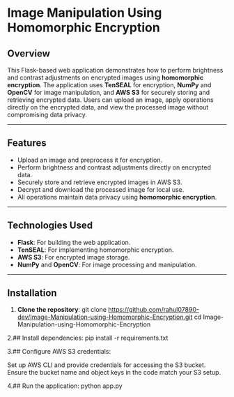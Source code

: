 # Image Manipulation Using Homomorphic Encryption

## Overview
This Flask-based web application demonstrates how to perform brightness and contrast adjustments on encrypted images using **homomorphic encryption**. The application uses **TenSEAL** for encryption, **NumPy** and **OpenCV** for image manipulation, and **AWS S3** for securely storing and retrieving encrypted data. Users can upload an image, apply operations directly on the encrypted data, and view the processed image without compromising data privacy.

---

## Features
- Upload an image and preprocess it for encryption.
- Perform brightness and contrast adjustments directly on encrypted data.
- Securely store and retrieve encrypted images in AWS S3.
- Decrypt and download the processed image for local use.
- All operations maintain data privacy using **homomorphic encryption**.

---

## Technologies Used
- **Flask**: For building the web application.
- **TenSEAL**: For implementing homomorphic encryption.
- **AWS S3**: For encrypted image storage.
- **NumPy** and **OpenCV**: For image processing and manipulation.

---

## Installation
1. **Clone the repository**:
  git clone https://github.com/rahul07890-dev/Image-Manipulation-using-Homomorphic-Encryption.git
  cd Image-Manipulation-using-Homomorphic-Encryption

2.## Install dependencies:
   pip install -r requirements.txt

3.## Configure AWS S3 credentials:

Set up AWS CLI and provide credentials for accessing the S3 bucket.
Ensure the bucket name and object keys in the code match your S3 setup.

4.## Run the application:
   python app.py


